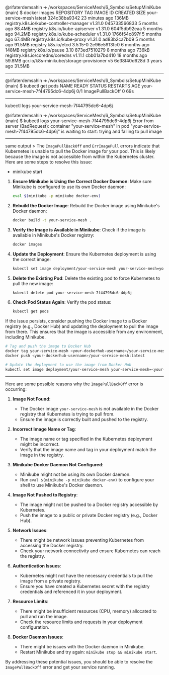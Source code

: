 @rifaterdemsahin ➜ /workspaces/ServiceMesh/6_Symbols/SetupMiniKube (main) $ docker images
REPOSITORY                                TAG        IMAGE ID       CREATED          SIZE
your-service-mesh                         latest     324c38ba9342   23 minutes ago   136MB
registry.k8s.io/kube-controller-manager   v1.31.0    045733566833   5 months ago     88.4MB
registry.k8s.io/kube-apiserver            v1.31.0    604f5db92eaa   5 months ago     94.2MB
registry.k8s.io/kube-scheduler            v1.31.0    1766f54c897f   5 months ago     67.4MB
registry.k8s.io/kube-proxy                v1.31.0    ad83b2ca7b09   5 months ago     91.5MB
registry.k8s.io/etcd                      3.5.15-0   2e96e5913fc0   6 months ago     148MB
registry.k8s.io/pause                     3.10       873ed7510279   8 months ago     736kB
registry.k8s.io/coredns/coredns           v1.11.1    cbb01a7bd410   18 months ago    59.8MB
gcr.io/k8s-minikube/storage-provisioner   v5         6e38f40d628d   3 years ago      31.5MB

---

@rifaterdemsahin ➜ /workspaces/ServiceMesh/6_Symbols/SetupMiniKube (main) $ kubectl get pods
NAME                                 READY   STATUS             RESTARTS   AGE
your-service-mesh-7f44795dc6-4dp6j   0/1     ImagePullBackOff   0          69s

---

kubectl logs your-service-mesh-7f44795dc6-4dp6j

@rifaterdemsahin ➜ /workspaces/ServiceMesh/6_Symbols/SetupMiniKube (main) $ kubectl logs your-service-mesh-7f44795dc6-4dp6j
Error from server (BadRequest): container "your-service-mesh" in pod "your-service-mesh-7f44795dc6-4dp6j" is waiting to start: trying and failing to pull image

----

same output >
The `ImagePullBackOff` and `ErrImagePull` errors indicate that Kubernetes is unable to pull the Docker image for your pod. This is likely because the image is not accessible from within the Kubernetes cluster. Here are some steps to resolve this issue:

- minikube start 

1. **Ensure Minikube is Using the Correct Docker Daemon**:
   Make sure Minikube is configured to use its own Docker daemon:
   ```sh
   eval $(minikube -p minikube docker-env)
   ```



2. **Rebuild the Docker Image**:
   Rebuild the Docker image using Minikube's Docker daemon:
   ```sh
   docker build -t your-service-mesh .
   ```

3. **Verify the Image is Available in Minikube**:
   Check if the image is available in Minikube's Docker registry:
   ```sh
   docker images
   ```

4. **Update the Deployment**:
   Ensure the Kubernetes deployment is using the correct image:
   ```sh
   kubectl set image deployment/your-service-mesh your-service-mesh=your-service-mesh
   ```

5. **Delete the Existing Pod**:
   Delete the existing pod to force Kubernetes to pull the new image:
   ```sh
   kubectl delete pod your-service-mesh-7f44795dc6-4dp6j
   ```

6. **Check Pod Status Again**:
   Verify the pod status:
   ```sh
   kubectl get pods
   ```

If the issue persists, consider pushing the Docker image to a Docker registry (e.g., Docker Hub) and updating the deployment to pull the image from there. This ensures that the image is accessible from any environment, including Minikube.

```sh
# Tag and push the image to Docker Hub
docker tag your-service-mesh <your-dockerhub-username>/your-service-mesh:latest
docker push <your-dockerhub-username>/your-service-mesh:latest

# Update the deployment to use the image from Docker Hub
kubectl set image deployment/your-service-mesh your-service-mesh=<your-dockerhub-username>/your-service-mesh:latest
```

---

Here are some possible reasons why the `ImagePullBackOff` error is occurring:

1. **Image Not Found**:
   - The Docker image `your-service-mesh` is not available in the Docker registry that Kubernetes is trying to pull from.
   - Ensure the image is correctly built and pushed to the registry.

2. **Incorrect Image Name or Tag**:
   - The image name or tag specified in the Kubernetes deployment might be incorrect.
   - Verify that the image name and tag in your deployment match the image in the registry.

3. **Minikube Docker Daemon Not Configured**:
   - Minikube might not be using its own Docker daemon.
   - Run `eval $(minikube -p minikube docker-env)` to configure your shell to use Minikube's Docker daemon.

4. **Image Not Pushed to Registry**:
   - The image might not be pushed to a Docker registry accessible by Kubernetes.
   - Push the image to a public or private Docker registry (e.g., Docker Hub).

5. **Network Issues**:
   - There might be network issues preventing Kubernetes from accessing the Docker registry.
   - Check your network connectivity and ensure Kubernetes can reach the registry.

6. **Authentication Issues**:
   - Kubernetes might not have the necessary credentials to pull the image from a private registry.
   - Ensure you have created a Kubernetes secret with the registry credentials and referenced it in your deployment.

7. **Resource Limits**:
   - There might be insufficient resources (CPU, memory) allocated to pull and run the image.
   - Check the resource limits and requests in your deployment configuration.

8. **Docker Daemon Issues**:
   - There might be issues with the Docker daemon in Minikube.
   - Restart Minikube and try again: `minikube stop && minikube start`.

By addressing these potential issues, you should be able to resolve the `ImagePullBackOff` error and get your service running.